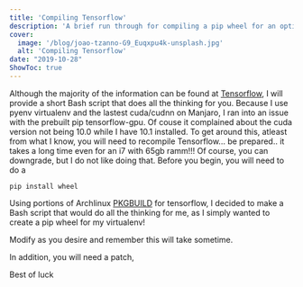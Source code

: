 ```yaml
---
title: 'Compiling Tensorflow'
description: 'A brief run through for compiling a pip wheel for an optimized gpu Tensorflow'
cover:
  image: '/blog/joao-tzanno-G9_Euqxpu4k-unsplash.jpg'
  alt: 'Compiling Tensorflow'
date: "2019-10-28"
ShowToc: true
---
```


Although the majority of the information can be found at [Tensorflow](https://www.tensorflow.org/install/source), I will provide a short Bash script that does all the thinking for you. Because I use pyenv virtualenv and the lastest cuda/cudnn on Manjaro, I ran into an issue with the prebuilt pip tensorflow-gpu. Of couse it complained about the cuda version not being 10.0 while I have 10.1 installed. To get around this, atleast from what I know, you will need to recompile Tensorflow... be prepared.. it takes a long time even for an i7 with 65gb ramm!!! Of course, you can downgrade, but I do not like doing that. Before you begin, you will need to do a 

	pip install wheel 

Using portions of Archlinux [PKGBUILD](https://www.archlinux.org/packages/community/x86_64/python-tensorflow-opt-cuda/) for tensorflow, I decided to make a Bash script that would do all the thinking for me, as I simply wanted to create a pip wheel for my virtualenv!

<script src="https://gist.github.com/jessequinn/724859b576aea1efbfa20bd28d006cb2.js"></script>

Modify as you desire and remember this will take sometime.

In addition, you will need a patch,

<script src="https://gist.github.com/jessequinn/d622364a22805d8f892756d47ff6519d.js"></script>
<script src="https://gist.github.com/jessequinn/34ea874fe8ec4e7bef8de8fa6ba6aba8.js"></script>

Best of luck
